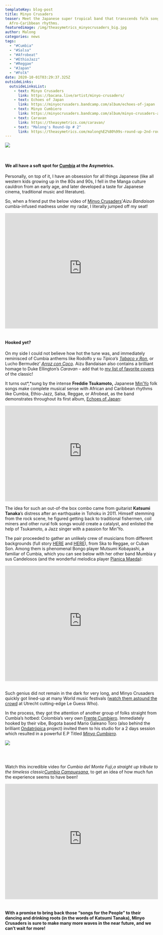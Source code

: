 ```yaml
---
templateKey: blog-post
title: Minyo Crusaders
teaser: Meet the Japanese super tropical band that transcends folk songs through
  Afro-Caribbean rhythms.
featuredimage: /img/theasymetrics_minyocrusaders_big.jpg
author: Malong
categories: news
tags:
  - "#Cumbia"
  - "#Salsa"
  - "#Afrobeat"
  - "#EthioJazz"
  - "#Reggae"
  - "#Japan"
  - "#Folk"
date: 2020-10-01T03:29:37.325Z
outsideLinks:
  outsideLinksList:
    - text: Minyo Crusaders
      link: https://bacana.live/artist/minyo-crusaders/
    - text: Echoes of Japan
      link: https://minyocrusaders.bandcamp.com/album/echoes-of-japan
    - text: Minyo Cumbiero
      link: https://minyocrusaders.bandcamp.com/album/minyo-crusaders-and-frente-cumbiero-present-minyo-cumbiero
    - text: Caravan
      link: https://theasymetrics.com/caravan/
    - text: "Malong's Round-Up # 2"
      link: https://theasymetrics.com/malong%E2%80%99s-round-up-2nd-round/
---
```

![](/img/theasymetrics_minyocrusaders_small.jpg)

<br>

#### We all have a soft spot for [Cumbia](https://en.wikipedia.org/wiki/Cumbia) at the Asymetrics.

 Personally, on top of it, I have an obsession for all things Japanese (like all western kids growing up in the 80s and 90s, I fell in the Manga culture cauldron from an early age, and later developed a taste for Japanese cinema, traditional music and literature).

So, when a friend put the below video of [Minyo Crusaders](https://bacana.live/artist/minyo-crusaders/)’*Aizu Bandaisan* cumbia-infused madness under my radar, I literally jumped off my seat!

<iframe width="100%" height="380" src="https://www.youtube-nocookie.com/embed/LOxXUFgwe_I" frameborder="0" allow="accelerometer; autoplay; clipboard-write; encrypted-media; gyroscope; picture-in-picture" allowfullscreen referrerpolicy="origin"></iframe>

<br>

<br>

#### Hooked yet?

On my side I could not believe how hot the tune was, and immediately reminisced of Cumbia anthems like Rodolfo y su *Tipica’s [Tabaco y Ron](https://vampisoul.bandcamp.com/track/tabaco-y-ron-rodolfo-y-su-t-pica)*, or Lucho Bermudez’ *[Arroz con Coco](https://soundwayrecords.bandcamp.com/track/lucho-bermudez-y-su-orquesta-sabanera-arroz-con-coco).* Aizu Bandaisan also contains a brilliant homage to Duke Ellington’s *Caravan* – add that to [my list of favorite covers](https://theasymetrics.com/caravan/) of the classic!

It turns out*,*sung by the intense **Freddie Tsukamoto,** Japanese [Min’Yo](https://en.wikipedia.org/wiki/Min%27y%C5%8D) folk songs make complete musical sense with African and Caribbean rhythms like Cumbia, Ethio-Jazz, Salsa, Reggae, or Afrobeat, as the band demonstrates throughout its first album, [Echoes of Japan](https://minyocrusaders.bandcamp.com/album/echoes-of-japan):

<iframe width="100%" height="315" src="https://www.youtube-nocookie.com/embed/videoseries?list=OLAK5uy_m1ucfCbrdDWtc0H_Ef6Q3deGJ_98e4EWE" frameborder="0" allow="accelerometer; autoplay; clipboard-write; encrypted-media; gyroscope; picture-in-picture" allowfullscreen referrerpolicy="origin"></iframe>

The idea for such an out-of-the box combo came from guitarist **Katsumi Tanaka**’s distress after an earthquake in Tohoku in 2011. Himself stemming from the rock scene, he figured getting back to traditional fishermen, coil miners and other rural folk songs would create a catalyst, and enlisted the help of Tsukamoto, a Jazz singer with a passion for Min’Yo.

The pair proceeded to gather an unlikely crew of musicians from different backgrounds (full story [HERE](https://worldmusiccentral.org/2019/06/01/artist-profiles-minyo-crusaders/) and [HERE](https://avo-magazine.nl/en/2019/10/avo-interview-a-conversation-with-katsumi-tanaka-of-minyo-crusaders/)), from Ska to Reggae, or Cuban Son. Among them is phenomenal Bongo player Mutsumi Kobayashi, a familiar of Cumbia, which you can see below with her other band Mumbia y sus Candelosos (and the wonderful melodica player [Pianica Maeda](https://www.discogs.com/artist/137271-Pianica-Maeda)):

<iframe width="100%" height="380" src="https://www.youtube-nocookie.com/embed/jigqce1TsNA" frameborder="0" allow="accelerometer; autoplay; clipboard-write; encrypted-media; gyroscope; picture-in-picture" allowfullscreen referrerpolicy="origin"></iframe>

<br>

<br>

Such genius did not remain in the dark for very long, and Minyo Crusaders quickly got lined-up at many World music festivals ([watch them astound the crowd](https://www.youtube.com/watch?v=HDN9KHqvDxs) at Utrecht cutting-edge Le Guess Who).

In the process, they got the attention of another group of folks straight from Cumbia’s hotbed: Colombia’s very own [Frente Cumbiero](https://frentecumbiero.bandcamp.com/music). Immediately hooked by their vibe, Bogota based Mario Galeano Toro (also behind the brilliant [Ondatrópica](https://theculturetrip.com/south-america/colombia/articles/meet-ondatropica-the-supergroup-bringing-colombian-music-to-the-world/) project) invited them to his studio for a 2 days session which resulted in a powerful E.P Titled *[Minyo Cumbiero](https://minyocrusaders.bandcamp.com/album/minyo-crusaders-and-frente-cumbiero-present-minyo-cumbiero).*

![](/img/theasymetrics_minyocrusaders_frentecumbiero.jpg)

<br>

<br>

Watch this incredible video for *Cumbia del Monte Fuji,*a straight up tribute to the timeless classic*[Cumbia Campuesana](https://www.youtube.com/watch?v=35ZQTxaiSpg)*, to get an idea of how much fun the experience seems to have been!

<iframe width="100%" height="380" src="https://www.youtube-nocookie.com/embed/jy6No4Xuq_E" frameborder="0" allow="accelerometer; autoplay; clipboard-write; encrypted-media; gyroscope; picture-in-picture" allowfullscreen referrerpolicy="origin"></iframe>

<br>

<br>

#### With a promise to bring back those “songs for the People” to their dancing and drinking roots (in the words of Katsumi Tanaka), Minyo Crusaders is sure to make many more waves in the near future, and we can’t wait for more!